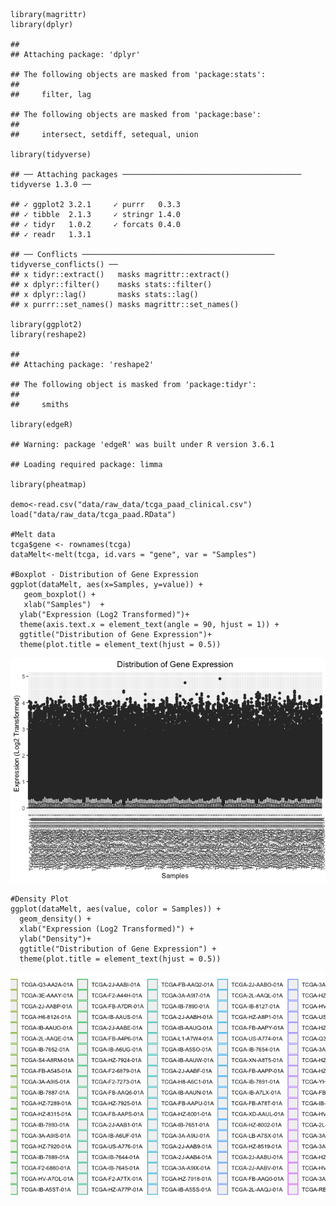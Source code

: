     library(magrittr)
    library(dplyr)

    ## 
    ## Attaching package: 'dplyr'

    ## The following objects are masked from 'package:stats':
    ## 
    ##     filter, lag

    ## The following objects are masked from 'package:base':
    ## 
    ##     intersect, setdiff, setequal, union

    library(tidyverse)

    ## ── Attaching packages ──────────────────────────────────────── tidyverse 1.3.0 ──

    ## ✓ ggplot2 3.2.1     ✓ purrr   0.3.3
    ## ✓ tibble  2.1.3     ✓ stringr 1.4.0
    ## ✓ tidyr   1.0.2     ✓ forcats 0.4.0
    ## ✓ readr   1.3.1

    ## ── Conflicts ─────────────────────────────────────────── tidyverse_conflicts() ──
    ## x tidyr::extract()   masks magrittr::extract()
    ## x dplyr::filter()    masks stats::filter()
    ## x dplyr::lag()       masks stats::lag()
    ## x purrr::set_names() masks magrittr::set_names()

    library(ggplot2)
    library(reshape2)

    ## 
    ## Attaching package: 'reshape2'

    ## The following object is masked from 'package:tidyr':
    ## 
    ##     smiths

    library(edgeR)

    ## Warning: package 'edgeR' was built under R version 3.6.1

    ## Loading required package: limma

    library(pheatmap)

    demo<-read.csv("data/raw_data/tcga_paad_clinical.csv")
    load("data/raw_data/tcga_paad.RData")

    #Melt data
    tcga$gene <- rownames(tcga)
    dataMelt<-melt(tcga, id.vars = "gene", var = "Samples")

    #Boxplot - Distribution of Gene Expression
    ggplot(dataMelt, aes(x=Samples, y=value)) + 
       geom_boxplot() + 
       xlab("Samples")  + 
      ylab("Expression (Log2 Transformed)")+ 
      theme(axis.text.x = element_text(angle = 90, hjust = 1)) +
      ggtitle("Distribution of Gene Expression")+
      theme(plot.title = element_text(hjust = 0.5))

![](Simran---Work_files/figure-markdown_strict/read%20in%20data-1.png)

    #Density Plot
    ggplot(dataMelt, aes(value, color = Samples)) + 
      geom_density() + 
      xlab("Expression (Log2 Transformed)") +
      ylab("Density")+ 
      ggtitle("Distribution of Gene Expression") +
      theme(plot.title = element_text(hjust = 0.5))

![](Simran---Work_files/figure-markdown_strict/read%20in%20data-2.png)
